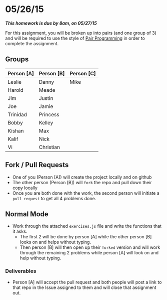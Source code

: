 # 05/26/15

___This homework is due by 8am, on 05/27/15___


For this assignment, you will be broken up into pairs (and one group of 3) and will be required to use the style of [Pair Programming](http://en.wikipedia.org/wiki/Pair_programming) in order to complete the assignment.

## Groups

| Person [A] | Person [B] | Person [C] |
|------------|------------|------------|
| Leslie     | Danny      | Mike       |
| Harold     | Meade      |            |
| Jim        | Justin     |            |
| Joe        | Jamie      |            |
| Trinidad   | Princess   |            |
| Bobby      | Kelley     |            |
| Kishan     | Max        |            | 
| Kalif      | Nick       |            | 
| Vi         | Christian  |            |


## Fork / Pull Requests

- One of you (Person [A]) will create the project locally and on github
- The other person (Person [B]) will `fork` the repo and pull down their copy locally
- Once you are both done with the work, the second person will initiate a `pull request` to get all 4 problems done.


## Normal Mode

- Work through the attached `exercises.js` file and write the functions that it asks. 
  - The first 2 will be done by person [A] while the other person [B] looks on and helps without typing. 
  - Then person [B] will then open up their `forked` version and will work through the remaining 2 problems while person [A] will look on and help without typing.

### Deliverables

- Person [A] will accept the pull request and both people will post a link to that repo in the Issue assigned to them and will close that assignment out.
